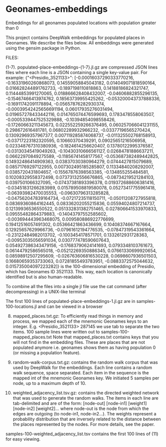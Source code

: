 # Geonames-embeddings
Embeddings for all geonames populated locations with population greater than 0

This project contains DeepWalk embeddings for populated places in Geonames. 
We describe the files below. All embeddings were generated using the gensim package in Python.

FILES:

(1-7). populated-place-embeddings-{1-7}.jl.gz are compressed JSON lines files where each line is a JSON containing a single
key-value pair. For example:
{"<Presidio_3521133>": [-0.00016037290333770216, -0.16331960260868073, 0.14559058845043182, 0.014049071818590164, 0.016628244891762733, -0.1897198110818863, 0.14188186824321747, 0.11444853991270065, 0.018866628408432007, -0.04606882855296135, -0.15467466413974762, 0.18563739955425262, -0.053200043737888336, -0.16911742091178894, -0.05657876282930374, -0.00039542425656691194, 0.06017935276031494, 0.019657278433442116, 0.014765074476599693, 0.1783478558063507, -0.0005339447525329888, -0.10394854098558426, -0.17260663211345673, 0.022552259266376495, 0.060257066041231155, 0.298672616481781, 0.06802289932966232, -0.03377196565270424, 0.13092969357967377, 0.007119285874068737, -0.011325502768158913, -0.03717223182320595, 0.10660370439291, 0.09025651216506958, 0.023348767310380936, -0.1824614256620407, 0.13780122995376587, -0.03130345419049263, -0.10430310666561127, 0.02684781886637211, 0.06622970849275589, -0.11856741458177567, -0.053687382489442825, 0.14932486414909363, 0.03837030380964279, 0.0744427815079689, 0.08571769297122955, 0.007302495185285807, 0.11334840208292007, 0.0385720431804657, -0.15567876398563385, -0.134855255484581, 0.10208329558372498, 0.07373132556676865, -0.08734219521284103, 0.0397501066327095, -0.07437381893396378, 0.019372688606381416, -0.03451831266283989, 0.015789508819580078, 0.05273417755961418, -0.06393982470035553, -0.09630796313285828, -0.047562047839164734, -0.07217235118150711, -0.05011208727955818, 0.08369360864162445, 0.08336202055215836, 0.05594024807214737, 0.12139936536550522, 0.051332831382751465, 0.027806641533970833, 0.09555482864379883, -0.14043797552585602, -0.003694443963468075, 0.009580886922776699, 0.19412516057491302, 0.05366421863436699, 0.10408374667167664, 0.12925657629966736, -0.07961612194776535, -0.07847319543361664, -0.23122484982013702, -0.1003454178571701, 0.1332612931728363, -0.00953035056591034, 0.030777478590607643, 0.054927386343479156, -0.17683790624141693, 0.0793348103761673, 0.06144792586565018, -0.05212269350886345, 0.07661330699920654, 0.08598912507295609, -0.026763606816530228, 0.0698607936501503, 0.16680659353733063, 0.07281855493783951, -0.0883372575044632, 0.015735004097223282]}
is the 100-dimensional embedding of Presidio, which has Geonames ID 3521133. This way, each location is canonically
identified but is also human-readable.

To combine all the files into a single jl file use the cat command (after decompressing) in a UNIX-like terminal

The first 100 lines of populated-place-embeddings-1.jl.gz are in samples-100-locations.jl and can be viewed in a browser

8. mapped_places.txt.gz: To efficiently read things in memory and process, we mapped each of the mnemonic Geonames keys to an integer. E.g. 
<Presidio_3521133>	287145
we use tab to separate the two items. 100 sample lines were written out to samples-100-mapped_places.txt
Note that mapped_places.txt contains keys that you will not find in the embedding files. These are places that are not
populated anymore i.e. geonames shows them as having population 0 (or missing a population feature).

9. random-walk-corpus.txt.gz: contains the random walk corpus that was used by DeepWalk for the embeddings. Each line
contains a random walk sequence, space separated. Each item in the sequence is the mapped int of the mnemonic Geonames key.
We initiated 5 samples per node, up to a maximum depth of 10.

10. weighted_adjacency_list.tsv.gz: contains the directed weighted network that was used to generate the random walks. The
items in each line are tab-delimited and are of the form:
[node-out] [node-in1] [weight1] [node-in2] [weight2]...
where node-out is the node from which the edges are outgoing (to node-in1, node-in2...). The weights represent a probability
distribution that are inversely related to the distance between the places represented by the nodes. For more details,
see the paper. 

samples-100-weighted_adjacency_list.tsv contains the first 100 lines of (11) for easy viewing.

